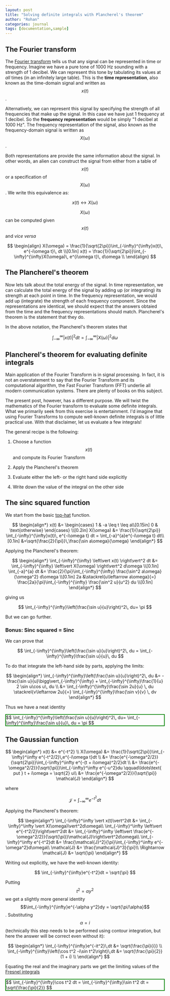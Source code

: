 ```yaml
---
layout: post
title: "Solving definite integrals with Plancherel's theorem"
author: "Rohan"
categories: journal
tags: [documentation,sample]
---
```


<style>
.boxed { border: 2px solid green;}
</style>

## The Fourier transform

The
[Fourier transform](https://en.wikipedia.org/wiki/Fourier_transform)
tells us that any signal can be represented in time or frequency. Imagine we have a pure tone
of 1000 Hz sounding with a strength of 1 decibel. We can represent this tone by tabulating its values at
_all_ times (in an infinitely large table). This is the **time representation**, also known as the time-domain signal
and written as $$x(t)$$.

Alternatively, we can represent this signal by specifying the strength of all frequencies that make up the
signal. In this case we have just 1 frequency at 1 decibel. So the **frequency representation** would be simply "1
decibel at 1000 Hz". The frequency representation of the signal, also known as the frequency-domain signal
is written as $$X(\omega)$$.

Both representations are provide the same information about the signal. In other words, an alien can construct the
signal from either from a table of $$x(t)$$ or a specification of $$X(\omega)$$. We write this equivalence as:

$$
x(t) \leftrightarrow X(\omega)
$$

$$X(\omega)$$ can be computed given $$x(t)$$ and _vice versa_

$$
\begin{align}
X(\omega) = \frac{1}{\sqrt{2\pi}}\int_{-\infty}^{\infty}x(t)\, e^{-i\omega t}\, dt \\[0.1in]
x(t) = \frac{1}{\sqrt{2\pi}}\int_{-\infty}^{\infty}X(\omega)\, e^{i\omega t}\, d\omega \\
\end{align}
$$


## The Plancherel's theorem

Now lets talk about the total energy of the signal. In time representation, we can calculate the total energy of the
signal by adding up (or integrating) its strength at each point in time. In the frequency representation, we would add
up (integrate) the strength of each frequency component. Since the representations are identical, we should expect that
the answers obtaied from the time and the frequency representations should match. Plancherel's theorem is the
statement that they do.

In the above notation, the Plancherel's theorem states that

$$
\begin{equation}
\int_{-\infty}^{\infty} \left\vert x(t) \right\vert^2 dt =
\int_{-\infty}^{\infty} \left\vert X(\omega) \right\vert^2 d\omega
\end{equation}
$$

## Plancherel's theorem for evaluating definite integrals

Main application of the Fourier Transform is in signal processing. In fact, it is not an overstatement to say that
the Fourier Transform and its computational algorithm, the Fast Fourier Transform (FFT) underlie all modern
communication systems. There are plenty of books on this subject.

The present post, however, has a different purpose. We will twist the  mathematics of the Fourier transform to
evaluate some definite integrals. What we primarily seek from this exercise is entertainment. I'd imagine
that using Fourier Transforms to compute well-known definite integrals is of little practical use. With that
disclaimer, let us evaluate a few integrals!

The general recipe is the following:

1. Choose a function $$x(t)$$ and compute its Fourier Transform

2. Apply the Plancherel's theorem

3. Evaluate either the left- or the right hand side explicitly

4. Write down the value of the integral on the other side

## The sinc squared function

We start from the basic
[top-hat](https://en.wikipedia.org/wiki/Top-hat_filter#/media/File:Rectangular_function.svg)
function.

$$
\begin{align*}
x(t) &=
\begin{cases}
1 & -a \leq t \leq a\\[0.15in]
0 & \text{otherwise}
\end{cases} \\[0.2in]
X(\omega) &= \frac{1}{\sqrt{2\pi}} \int_{-\infty}^{\infty}x(t)\, e^{-i\omega t} dt =
\int_{-a}^{a}e^{-i\omega t} dt\\[0.1in]
&=\sqrt{\frac{2}{\pi}}\,\frac{\sin a\omega}{\omega}
\end{align*}
$$

Applying the Plancherel's theorem:

$$
\begin{align*}
\int_{-\infty}^{\infty} \left\vert x(t) \right\vert^2 dt &=
\int_{-\infty}^{\infty} \left\vert X(\omega) \right\vert^2 d\omega \\[0.1in]
\int_{-a}^{a} dt &=
\frac{2}{\pi}\int_{-\infty}^{\infty} \frac{\sin^2 a\omega}{\omega^2} d\omega \\[0.1in]
2a &\stackrel{u\leftarrow a\omega}{=} \frac{2a}{\pi}\int_{-\infty}^{\infty} \frac{\sin^2 u}{u^2} du \\[0.1in]
\end{align*}
$$

giving us

$$
\int_{-\infty}^{\infty}\left(\frac{\sin u}{u}\right)^2\, du= \pi
$$

But we can go further.

### Bonus: Sinc squared = Sinc

We can prove that

$$
\int_{-\infty}^{\infty}\left(\frac{\sin u}{u}\right)^2\, du = \int_{-\infty}^{\infty}\frac{\sin u}{u}\, du
$$

To do that integrate the left-hand side by parts, applying the limits:

$$
\begin{align*}
\int_{-\infty}^{\infty}\left(\frac{\sin u}{u}\right)^2\, du
&= -\frac{\sin u}{u}\bigg\vert_{-\infty}^{\infty} + \int_{-\infty}^{\infty}\frac{1}{u} 2 \sin u\cos u\, du \\
&= \int_{-\infty}^{\infty}\frac{\sin 2u}{u} \, du
\stackrel{v\leftarrow 2u}{=} \int_{-\infty}^{\infty}\frac{\sin v}{v} \, dv
\end{align*}
$$

Thus we have a neat identity

<div class="boxed">
$$
\int_{-\infty}^{\infty}\left(\frac{\sin u}{u}\right)^2\, du=
\int_{-\infty}^{\infty}\frac{\sin u}{u}\, du = \pi
$$
</div>

## The Gaussian function

$$
\begin{align*}
x(t) &= e^{-t^2} \\
X(\omega) &= \frac{1}{\sqrt{2\pi}}\int_{-\infty}^\infty e^{-t^2/2}\,e^{-i\omega t}dt \\
&= \frac{e^{-\omega^2/2}}{\sqrt{2\pi}}\int_{-\infty}^\infty e^{-(t + i\omega)^2/2}dt \\
&= \frac{e^{-\omega^2/2}}{\sqrt{\pi}}\int_{-\infty}^\infty e^{-u^2}du
\qquad\ldots\text{ put } t + i\omega = \sqrt{2} u\\
&= \frac{e^{-\omega^2/2}}{\sqrt{\pi}} \mathcal{J}
\end{align*}
$$

where

$$
\mathcal{J} = \int_{-\infty}^{\infty}e^{-t^2}dt
$$

Applying the Plancherel's theorem:

$$
\begin{align*}
\int_{-\infty}^\infty \vert x(t)\vert^2dt &=
\int_{-\infty}^\infty \vert X(\omega)\vert^2d\omega\\
\int_{-\infty}^\infty \left\vert e^{-t^2/2}\right\vert^2dt &=
\int_{-\infty}^\infty \left\vert \frac{e^{-\omega^2/2}}{\sqrt{\pi}}\mathcal{J}\right\vert^2d\omega\\
\int_{-\infty}^\infty e^{-t^2}dt &=
\frac{\mathcal{J}^2}{\pi}\int_{-\infty}^\infty e^{-\omega^2}d\omega\\
\mathcal{J} &= \frac{\mathcal{J}^3}{\pi}\\
\Rightarrow \mathcal{J} &= \sqrt{\pi}
\end{align*}
$$

Writing out explicitly, we have the well-known identity:

$$
\int_{-\infty}^{\infty}e^{-t^2}dt = \sqrt{\pi}
$$

Putting $$t^2 = \alpha y^2$$  we get a slightly more general identity $$\int_{-\infty}^{\infty}e^{-\alpha y^2}dy =
\sqrt{\pi/\alpha}$$. Substituting $$\alpha = i$$ (technically this step needs to be performed using contour
integration, but here the answer will be correct even without it):

$$
\begin{align*}
\int_{-\infty}^{\infty}e^{-it^2}\,dt &= \sqrt{\frac{\pi}{i}} \\
\int_{-\infty}^{\infty}\left(\cos t^2 -i\sin t^2\right)\,dt &= \sqrt{\frac{\pi}{2}} (1 + i) \\
\end{align*}
$$

Equating the real and the imaginary parts we get the limiting values of the
[Fresnel integrals](https://en.wikipedia.org/wiki/Fresnel_integral#Limits_as_x_approaches_infinity)

<div class="boxed">
$$
\int_{-\infty}^{\infty}\cos t^2 dt = \int_{-\infty}^{\infty}\sin t^2 dt  = \sqrt{\frac{\pi}{2}}
$$
</div>
